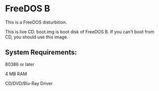 # FreeDOS B

This is a FreeDOS disturbition.

This is live CD. boot.img is boot disk of FreeDOS B. If you can't boot from CD, you should use this image.

## System Requirements:

80386 or later

4 MB RAM

CD/DVD/Blu-Ray Driver
